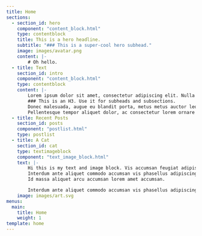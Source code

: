 ```yaml
---
title: Home
sections:
  - section_id: hero
    component: "content_block.html"
    type: contentblock
    title: This is a hero headline.
    subtitle: "### This is a super-cool hero subhead."
    image: images/avatar.png
    content: |-
        # Oh hello.
  - title: Text
    section_id: intro
    component: "content_block.html"
    type: contentblock
    content: |-
        Lorem ipsum dolor sit amet, consectetur adipiscing elit. Nulla orci diam, elementum consectetur elit non, tempus varius leo. In ut bibendum mauris. Vestibulum mattis pharetra enim. Maecenas ornare vulputate nisi sed condimentum. Fusce sit amet cursus nunc. Vivamus malesuada posuere mollis. Aliquam facilisis neque eget ligula aliquam consequat.
        ### This is an H3. Use it for subheads and subsections.
        Donec malesuada, augue eu blandit porta, metus metus auctor leo, non dapibus felis odio non tortor. Mauris sem orci, tristique eget [this is an inline link](#) placerat non, eleifend tempor dolor. Quisque sed nisl elit. Praesent pulvinar id urna quis cursus. In hac habitasse platea dictumst. Mauris sed odio magna. Duis felis turpis, posuere at erat nec, condimentum luctus nibh. Nam leo ante, tempor ut tellus vel, lacinia aliquam velit. Mauris ut purus in nisl suscipit feugiat.
        Pellentesque tempor aliquet dolor, ac consectetur lorem ornare id. Vestibulum sit amet facilisis elit, sit amet rhoncus felis. Nunc rhoncus porttitor sollicitudin. Quisque eu leo metus. Curabitur gravida nibh eu
  - title: Recent Posts
    section_id: posts
    component: "postlist.html"
    type: postlist
  - title: A Cat
    section_id: cat
    type: textimageblock
    component: "text_image_block.html"
    text: |-
        Hi this is my text and image block. Vis accumsan feugiat adipiscing nisl amet adipiscing accumsan blandit accumsan sapien blandit ac amet faucibus aliquet placerat commodo.
        Interdum ante aliquet commodo accumsan vis phasellus adipiscing. Ornare a in lacinia. Vestibulum accumsan ac metus massa tempor. Accumsan in lacinia ornare massa amet. Ac interdum ac non praesent. Cubilia lacinia interdum massa faucibus blandit nullam. Accumsan phasellus nunc integer. Accumsan euismod nunc adipiscing lacinia erat ut sit. Arcu amet.
        Id massa aliquet arcu accumsan lorem amet accumsan.

        Interdum ante aliquet commodo accumsan vis phasellus adipiscing. Ornare a in lacinia. Vestibulum accumsan ac metus massa tempor. Accumsan in lacinia ornare massa amet. Ac interdum ac non praesent. Cubilia lacinia interdum massa faucibus blandit nullam. Accumsan phasellus nunc integer. Accumsan euismod nunc adipiscing lacinia erat ut sit. Arcu amet.
    image: images/art.svg
menus:
  main:
    title: Home
    weight: 1
template: home
---
```

